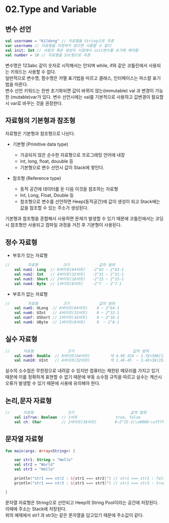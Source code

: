 # 02.Type and Variable

## 변수 선언

```kotlin
val username = "Kildong" // 자료형을 String으로 추론
var username // 자료형을 지정하지 않으면 사용할 수 없다
val init: Int // 사용전 혹은 생성자 시점에서 init변수를 초기화 해야함
val number = 10 // 자료형을 Int형으로 추론
```

변수명은 123abc 같이 숫자로 시작해서는 안되며 while, if와 같은 코틀린에서 사용되는 키워드는 사용할 수 없다.   
일반적으로 변수명, 함수명은 카멜 표기법을 따르고 클래스, 인터페이스는 파스칼 표기법을 따른다.   
변수 선언 키워드는 한번 초기화되면 값이 바뀌지 않는(immutable) val 과 변경이 가능한 (mutable)var가 있다. 변수 선언시에는 val를 기본적으로 사용하고 값변경이 필요할 시 var로 바꾸는 것을 권장한다.   

## 자료형의 기본형과 참조형
자료형은 기본형과 참조형으로 나뉜다.   
+ 기본형 (Primitive data type)
	+ 가공되지 않은 순수한 자료형으로 프로그래밍 언어에 내장   
	+ int, long, float, douuble 등  
	+ 기본형으로 변수 선언시 값이 Stack에 쌓인다. 

+ 참조형 (Reference type)
	+ 동적 공간에 데이터를 둔 다음 이것을 참조하는 자료형   
	+ Int, Long, Float, Double 등   
	+ 참조형으로 변수를 선언하면 Heep(동적공간)에 값이 생성이 되고 Stack에는 값을 참조할 수 있는 주소가 생성된다.

기본형과 참조형을 혼합해서 사용하면 문제가 발생할 수 있기 때문에 코틀린에서는 코딩 시 참조형만 사용되고 컴파일 과정을 거친 후 기본형이 사용된다.

## 정수 자료형
+ 부호가 있는 자료형
```kotlin
//        자료형           크기             값의 범위
    val num1: Long  // 8바이트(64비트)   -2^63 ~ 2^63-1
    val num2: Int   // 4바이트(32비트)   -2^31 ~ 2^31-1
    val num3: Short // 2바이트(16비트)   -2^15 ~ 2^15-1
    val num4: Byte  // 1바이트(8비트)    -2^7  ~ 2^7-1
```
+ 부호가 없는 자료형
```kotlin
//        자료형           크기             값의 범위
    val num5: ULong  // 8바이트(64비트)    0 ~ 2^64-1
    val num6: UInt   // 4바이트(32비트)    0 ~ 2^32-1
    val num7: UShort // 2바이트(16비트)    0 ~ 2^16-1
    val num8: UByte  // 1바이트(8비트)     0  ~ 2^8-1
```

## 실수 자료형

```kotlin
//      자료형               크기                          값의 범위
    val num9: Double  // 8바이트(64비트)         약 4.9E-324 ~ 1.7E+308(IEEE754)
    val num10: UInt   // 4바이트(32비트)         약 1.4E-45  ~ 3.4E+38(IEEE754)
```
실수의 소수점은 무한정으로 내려갈 수 있지만 컴퓨터는 제한된 메모리를 가지고 있기 때문에 이를 정확하게 표현할 수 없기 때문에 부동 소수점 규칙을 따르고 실수는 계산시 오류가 발생할 수 있기 때문에 사용에 유의해야 한다.

## 논리,문자 자료형
```kotlin
//      자료형               크기                         값의 범위
    val isTrue: Boolean  // 1비트                 true, false
    val ch: Char         // 2바이트(16비트)        0~2^15-1(\u0000~\uffff)
```

## 문자열 자료형
```kotlin
fun main(args: Array<String>) {

    var str1: String = "Hello"
    val str2 = "World"
    val str3 = "Hello"

    println("str1 === str2 : ${str1 === str2}") // str1 === str2 : false
    println("str1 === str3 : ${str1 === str3}") // str1 === str3 : true

}
```
문자열 자료형은 String으로 선언되고 Heep의 String Pool이라는 공간에 저장된다. 이때에 주소는 Stack에 저장된다.   
위의 예제에서 str1 과 str3는 같은 문자열을 담고있기 때문에 주소값이 같다.
